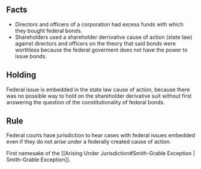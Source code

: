 ## Facts
* Directors and officers of a corporation had excess funds with which they bought federal bonds.
* Shareholders used a shareholder derrivative cause of action (state law) against directors and officers on the theory that said bonds were worthless because the federal goverment does not have the power to issue bonds.

## Holding
Federal issue is embedded in the state law cause of action, because there was no possible way to hold on the shareholder derivative suit without first answering the question of the constitutionality of federal bonds.

## Rule
Federal courts have jurisdiction to hear cases with federal issues embedded even if they do not arise under a federally created cause of action.

First namesake of the [[Arising Under Jurisdiction#Smith-Grable Exception | Smith-Grable Exception]].